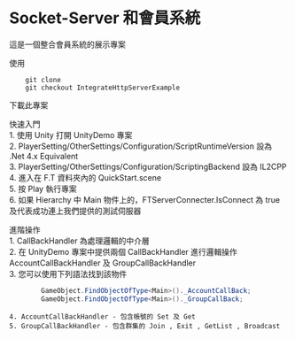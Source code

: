 # Socket-Server 和會員系統
這是一個整合會員系統的展示專案

使用 
```
    git clone 
    git checkout IntegrateHttpServerExample
```
下載此專案  

快速入門  
    1. 使用 Unity 打開 UnityDemo 專案  
    2. PlayerSetting/OtherSettings/Configuration/ScriptRuntimeVersion 設為 .Net 4.x Equivalent  
    3. PlayerSetting/OtherSettings/Configuration/ScriptingBackend       設為 IL2CPP  
    4. 進入在 F.T 資料夾內的 QuickStart.scene  
    5. 按 Play 執行專案  
    6. 如果 Hierarchy 中 Main 物件上的，FTServerConnecter.IsConnect 為 true 及代表成功連上我們提供的測試伺服器  
  
進階操作  
    1. CallBackHandler 為處理邏輯的中介層  
    2. 在 UnityDemo 專案中提供兩個 CallBackHandler 進行邏輯操作 AccountCallBackHandler 及 GroupCallBackHandler  
    3. 您可以使用下列語法找到該物件
```csharp
        GameObject.FindObjectOfType<Main>()._AccountCallBack;
        GameObject.FindObjectOfType<Main>()._GroupCallBack;
```  
    4. AccountCallBackHandler - 包含帳號的 Set 及 Get  
    5. GroupCallBackHandler - 包含群集的 Join , Exit , GetList , Broadcast  
  

